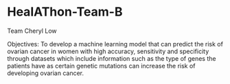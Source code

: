 # HealAThon-Team-B
Team Cheryl Low


Objectives: To develop a machine learning model that can predict the risk of ovarian cancer in women with high accuracy, sensitivity and specificity through datasets which include information such as the type of genes the patients have as certain genetic mutations can increase the risk of developing ovarian cancer. 
